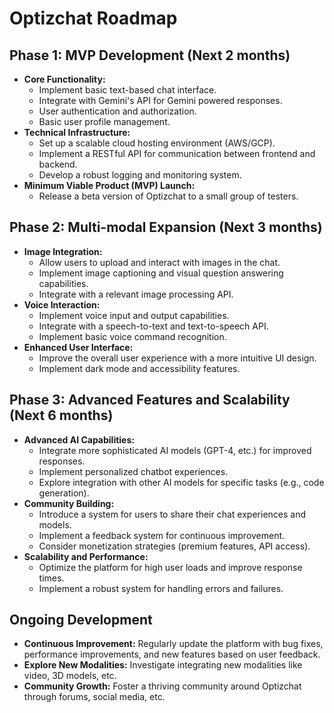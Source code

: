 # Optizchat Roadmap

## Phase 1: MVP Development (Next 2 months)

* **Core Functionality:**
    * Implement basic text-based chat interface.
    * Integrate with Gemini's API for Gemini powered responses.
    * User authentication and authorization.
    * Basic user profile management.
* **Technical Infrastructure:**
    * Set up a scalable cloud hosting environment (AWS/GCP).
    * Implement a RESTful API for communication between frontend and backend.
    * Develop a robust logging and monitoring system.
* **Minimum Viable Product (MVP) Launch:**
    * Release a beta version of Optizchat to a small group of testers.


## Phase 2: Multi-modal Expansion (Next 3 months)

* **Image Integration:**
    * Allow users to upload and interact with images in the chat.
    * Implement image captioning and visual question answering capabilities.
    * Integrate with a relevant image processing API.
* **Voice Interaction:**
    * Implement voice input and output capabilities.
    * Integrate with a speech-to-text and text-to-speech API.
    * Implement basic voice command recognition.
* **Enhanced User Interface:**
    * Improve the overall user experience with a more intuitive UI design.
    * Implement dark mode and accessibility features.

## Phase 3: Advanced Features and Scalability (Next 6 months)

* **Advanced AI Capabilities:**
    * Integrate more sophisticated AI models (GPT-4, etc.) for improved responses.
    * Implement personalized chatbot experiences.
    * Explore integration with other AI models for specific tasks (e.g., code generation).
* **Community Building:**
    * Introduce a system for users to share their chat experiences and models.
    * Implement a feedback system for continuous improvement.
    * Consider monetization strategies (premium features, API access).
* **Scalability and Performance:**
    * Optimize the platform for high user loads and improve response times.
    * Implement a robust system for handling errors and failures.

## Ongoing Development

* **Continuous Improvement:** Regularly update the platform with bug fixes, performance improvements, and new features based on user feedback.
* **Explore New Modalities:** Investigate integrating new modalities like video, 3D models, etc.
* **Community Growth:** Foster a thriving community around Optizchat through forums, social media, etc.
